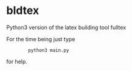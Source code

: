 # bldtex
Python3 version of the latex building tool fulltex

For the time being just type

            python3 main.py
            
for help.
